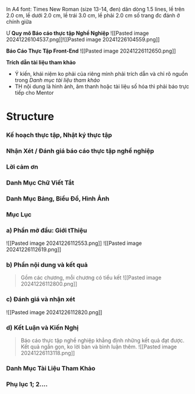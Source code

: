 In A4
font: Times New Roman (size 13-14, đen)
dãn dòng 1.5 lines, lề trên 2.0 cm, lề dưới 2.0 cm, lề trái 3.0 cm, lề phải 2.0 cm
số trang đc đánh ở chính giữa

Ư
**Quy mô Báo cáo thực tập Nghề Nghiệp**
![[Pasted image 20241226104537.png]]![[Pasted image 20241226104559.png]]

**Báo Cáo Thực Tập Front-End**
![[Pasted image 20241226112650.png]]

**Trích dẫn tài liệu tham khảo**
+ Ý kiến, khái niệm ko phải của riêng mình phải trích dẫn và chỉ rõ nguồn trong *Danh mục tài liệu tham khảo*
+ TH nội dung là hình ảnh, âm thanh hoặc tài liệu số hóa thì phải báo trực tiếp cho Mentor

# Structure
### Kế hoạch thực tập, Nhật ký thực tập
### Nhận Xét / Đánh giá báo cáo thực tập nghề nghiệp 

### Lời cảm ơn

### Danh Mục Chữ Viết Tắt

### Danh Mục Bảng, Biểu Đồ, Hình Ảnh

### Mục Lục

### a) Phần mở đầu: Giới tThiệu
![[Pasted image 20241226112553.png]]
![[Pasted image 20241226112619.png]]

### b) Phần nội dung và kết quả
>Gồm các chương, mỗi chương có tiểu kết
![[Pasted image 20241226112800.png]]

### c) Đánh giá và nhận xét
![[Pasted image 20241226112820.png]]

### d) Kết Luận và Kiến Nghị
>Báo cáo thực tập nghề nghiệp khẳng định những kết quả đạt được. Kết quả ngắn gọn, ko lời bàn và bình luận thêm.
![[Pasted image 20241226113118.png]]

### Danh Mục Tài Liệu Tham Khảo
### Phụ lục 1; 2....
